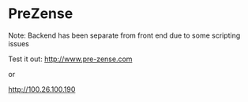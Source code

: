 # PreZense 

Note: Backend has been separate from front end due to some scripting issues


Test it out:
http://www.pre-zense.com

or 

http://100.26.100.190
